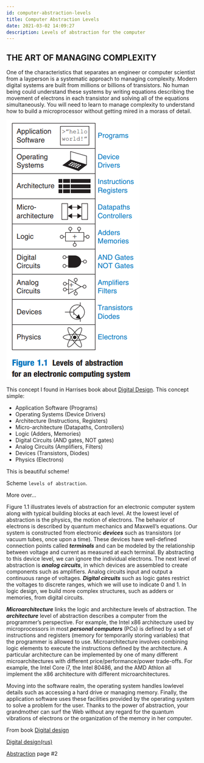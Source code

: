```yaml
---
id: computer-abstraction-levels
title: Computer Abstraction Levels
date: 2021-03-02 14:09:27
description: Levels of abstraction for the computer
---
```



## THE ART OF MANAGING COMPLEXITY

One of the characteristics that separates an engineer or computer scientist from a layperson is a systematic approach to managing complexity. Modern digital systems are built from millions or billions of transistors. No human being could understand these systems by writing equations describing the movement of electrons in each transistor and solving all of the equations simultaneously. You will need to learn to manage complexity to understand how to build a microprocessor without getting mired in a morass of detail.

![Computer Abstraction Levels](computer-abstraction-levels.png)

This concept I found in Harrises book about [Digital Design](../pdf/harris-d-m-harris-s-l-digital-design-and-computer-architecture-2nd-edition-2012.pdf).
This concept simple:

- Application Software (Programs)
- Operating Systems (Device Drivers)
- Architecture (Instructions, Registers)
- Micro-architecture (Datapaths, Controllers)
- Logic (Adders, Memories)
- Digital Circuits (AND gates, NOT gates)
- Analog Circuits (Amplifiers, Filters)
- Devices (Transistors, Diodes)
- Physics (Electrons)

This is beautiful scheme!

Scheme `levels of abstraction`.

More over...

Figure 1.1 illustrates levels of abstraction for an electronic computer system along with typical building blocks at each level. At the lowest level of abstraction is the physics, the motion of electrons. The behavior of electrons is described by quantum mechanics and Maxwell’s equations. Our system is constructed from electronic ***devices*** such as transistors (or vacuum tubes, once upon a time). These devices have well-defined connection points called ***terminals*** and can be modeled by the relationship between voltage and current as measured at each terminal. By abstracting to this device level, we can ignore the individual electrons. The next level of abstraction is ***analog circuits***, in which devices are assembled to create components such as amplifiers. Analog circuits input and output a continuous range of voltages. ***Digital circuits*** such as logic gates restrict the voltages to discrete ranges, which we will use to indicate 0 and 1. In logic design, we build more complex structures, such as adders or memories, from digital circuits.

***Microarchitecture*** links the logic and architecture levels of abstraction. The ***architecture*** level of abstraction describes a computer from the programmer’s perspective. For example, the Intel x86 architecture used by microprocessors in most ***personal computers*** (PCs) is defined by a set of instructions and registers (memory for temporarily storing variables) that the programmer is allowed to use. Microarchitecture involves combining logic elements to execute the instructions defined by the architecture. A particular architecture can be implemented by one of many different microarchitectures with different price/performance/power trade-offs. For example, the Intel Core i7, the Intel 80486, and the AMD Athlon all implement the x86 architecture with different microarchitectures.

Moving into the software realm, the operating system handles lowlevel details such as accessing a hard drive or managing memory. Finally, the application software uses these facilities provided by the operating system to solve a problem for the user. Thanks to the power of abstraction, your grandmother can surf the Web without any regard for the quantum vibrations of electrons or the organization of the memory in her computer.

From book [Digital design](https://papa31.github.io/hm/assets/files/harris-d-m-harris-s-l-digital-design-and-computer-architecture-2nd-edition-2012-278aad41bbd5750ed2461b2011414915.pdf)

[Digital design(rus)](https://github.com/PaPa31/hm/blob/documentation/docs/pdf/digital-design-and-computer-architecture-russian-translation_July16_2016.pdf)

[Abstraction](../pdf/harris-d-m-harris-s-l-digital-design-and-computer-architecture-2nd-edition-2012.pdf) page #2
